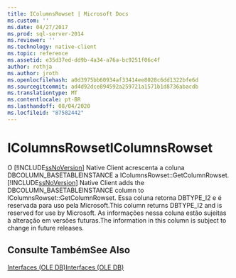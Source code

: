 ```yaml
---
title: IColumnsRowset | Microsoft Docs
ms.custom: ''
ms.date: 04/27/2017
ms.prod: sql-server-2014
ms.reviewer: ''
ms.technology: native-client
ms.topic: reference
ms.assetid: e35d37ed-dd9b-4a34-a76a-bc9251f06c4f
author: rothja
ms.author: jroth
ms.openlocfilehash: a0d3975bb60934af33414ee8028c6dd1322bfe6d
ms.sourcegitcommit: ad4d92dce894592a259721a1571b1d8736abacdb
ms.translationtype: MT
ms.contentlocale: pt-BR
ms.lasthandoff: 08/04/2020
ms.locfileid: "87582442"
---
```

# <a name="icolumnsrowset"></a><span data-ttu-id="ae350-102">IColumnsRowset</span><span class="sxs-lookup"><span data-stu-id="ae350-102">IColumnsRowset</span></span>
  <span data-ttu-id="ae350-103">O [!INCLUDE[ssNoVersion](../../includes/ssnoversion-md.md)] Native Client acrescenta a coluna DBCOLUMN_BASETABLEINSTANCE a IColumnsRowset::GetColumnRowset.</span><span class="sxs-lookup"><span data-stu-id="ae350-103">[!INCLUDE[ssNoVersion](../../includes/ssnoversion-md.md)] Native Client adds the DBCOLUMN_BASETABLEINSTANCE column to IColumnsRowset::GetColumnRowset.</span></span> <span data-ttu-id="ae350-104">Essa coluna retorna DBTYPE_I2 e é reservada para uso pela Microsoft.</span><span class="sxs-lookup"><span data-stu-id="ae350-104">This column returns DBTYPE_I2 and is reserved for use by Microsoft.</span></span> <span data-ttu-id="ae350-105">As informações nessa coluna estão sujeitas à alteração em versões futuras.</span><span class="sxs-lookup"><span data-stu-id="ae350-105">The information in this column is subject to change in future releases.</span></span>  
  
## <a name="see-also"></a><span data-ttu-id="ae350-106">Consulte Também</span><span class="sxs-lookup"><span data-stu-id="ae350-106">See Also</span></span>  
 [<span data-ttu-id="ae350-107">Interfaces &#40;OLE DB&#41;</span><span class="sxs-lookup"><span data-stu-id="ae350-107">Interfaces &#40;OLE DB&#41;</span></span>](../../database-engine/dev-guide/interfaces-ole-db.md)  
  
  
